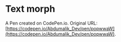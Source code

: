 # Text morph

A Pen created on CodePen.io. Original URL: [https://codepen.io/Abdumalik_Dev/pen/popwwaW](https://codepen.io/Abdumalik_Dev/pen/popwwaW).

